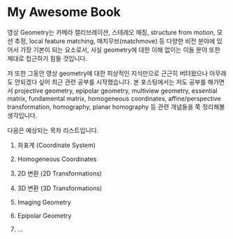 # My Awesome Book

영상 Geometry는 카메라 캘리브레이션, 스테레오 매칭, structure from motion, 모션 추정, local feature matching, 매치무브(matchmove) 등 다양한 비전 분야에 있어서 가장 기본이 되는 요소로서, 사실 geometry에 대한 이해 없이는 이들 분야 또한 제대로 접근하기 힘들 것입니다.



저 또한 그동안 영상 geometry에 대한 피상적인 지식만으로 근근히 버텨왔으나 아무래도 안되겠다 싶어 최근 관련 공부를 시작했습니다. 본 포스팅에서는 저도 공부를 해가면서 projective geometry, epipolar geometry, multiview geometry, essential matrix, fundamental matrix, homogeneous coordinates, affine/perspective transformation, homography, planar homography 등 관련 개념들을 쭉 정리해볼 생각입니다.



다음은 예상되는 목차 리스트입니다.



1. 좌표계 (Coordinate System)

2. Homogeneous Coordinates

3. 2D 변환 (2D Transformations)

4. 3D 변환 (3D Transformations)

5. Imaging Geometry

6. Epipolar Geometry

7. ...

